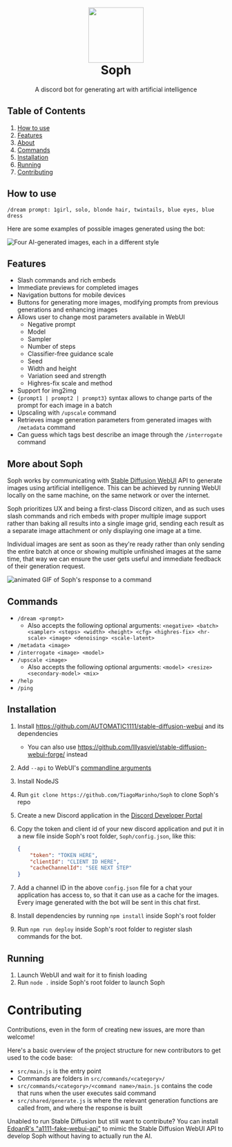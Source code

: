 <h1 align="center"><img src="https://i.imgur.com/5Fxwmfv.png" width="128"><br/>Soph</h1>
<p align="center">A discord bot for generating art with artificial intelligence</p>

## Table of Contents

1. [How to use](#how-to-use)
2. [Features](#features)
3. [About](#more-about-soph)
3. [Commands](#commands)
3. [Installation](#installation)
4. [Running](#running)
5. [Contributing](#contributing)

## How to use

`/dream prompt: 1girl, solo, blonde hair, twintails, blue eyes, blue dress`

Here are some examples of possible images generated using the bot:

![Four AI-generated images, each in a different style](https://i.imgur.com/ywBp1O0.jpg)

## Features

- Slash commands and rich embeds
- Immediate previews for completed images
- Navigation buttons for mobile devices
- Buttons for generating more images, modifying prompts from previous generations and enhancing images
- Allows user to change most parameters available in WebUI
	- Negative prompt
	- Model
	- Sampler
	- Number of steps
	- Classifier-free guidance scale
	- Seed
	- Width and height
	- Variation seed and strength
	- Highres-fix scale and method
- Support for img2img
- `{prompt1 | prompt2 | prompt3}` syntax allows to change parts of the prompt for each image in a batch
- Upscaling with `/upscale` command
- Retrieves image generation parameters from generated images with `/metadata` command
- Can guess which tags best describe an image through the `/interrogate` command

## More about Soph

Soph works by communicating with [Stable Diffusion WebUI](https://github.com/AUTOMATIC1111/stable-diffusion-webui) API to generate images using artificial intelligence. This can be achieved by running WebUI locally on the same machine, on the same network or over the internet.

Soph prioritizes UX and being a first-class Discord citizen, and as such uses slash commands and rich embeds with proper multiple image support rather than baking all results into a single image grid, sending each result as a separate image attachment or only displaying one image at a time.

Individual images are sent as soon as they're ready rather than only sending the entire batch at once or showing multiple unfinished images at the same time, that way we can ensure the user gets useful and immediate feedback of their generation request.

![animated GIF of Soph's response to a command](https://i.imgur.com/cc5NohO.gif)

## Commands

* `/dream <prompt>`
	* Also accepts the following optional arguments: `<negative> <batch> <sampler> <steps> <width> <height> <cfg> <highres-fix> <hr-scale> <image> <denoising> <scale-latent>`
* `/metadata <image>`
* `/interrogate <image> <model>`
* `/upscale <image>` 
	* Also accepts the following optional arguments: `<model> <resize> <secondary-model> <mix>`
* `/help`
* `/ping`

## Installation

1. Install https://github.com/AUTOMATIC1111/stable-diffusion-webui and its dependencies
	- You can also use https://github.com/lllyasviel/stable-diffusion-webui-forge/ instead
2. Add `--api` to WebUI's [commandline arguments](https://github.com/AUTOMATIC1111/stable-diffusion-webui/wiki/Command-Line-Arguments-and-Settings)
3. Install NodeJS
4. Run `git clone https://github.com/TiagoMarinho/Soph` to clone Soph's repo
5. Create a new Discord application in the [Discord Developer Portal](https://discord.com/developers/applications)
6. Copy the token and client id of your new discord application and put it in a new file inside Soph's root folder, `Soph/config.json`, like this:

	```json
	{
		"token": "TOKEN HERE",
		"clientId": "CLIENT ID HERE",
		"cacheChannelId": "SEE NEXT STEP"
	}
	```
7. Add a channel ID in the above `config.json` file for a chat your application has access to, so that it can use as a cache for the images. Every image generated with the bot will be sent in this chat first.
8. Install dependencies by running `npm install` inside Soph's root folder
9. Run `npm run deploy` inside Soph's root folder to register slash commands for the bot.

## Running

1. Launch WebUI and wait for it to finish loading
2. Run `node .` inside Soph's root folder to launch Soph

# Contributing

Contributions, even in the form of creating new issues, are more than welcome! 

Here's a basic overview of the project structure for new contributors to get used to the code base:

* `src/main.js` is the entry point
* Commands are folders in `src/commands/<category>/`
* `src/commands/<category>/<command name>/main.js` contains the code that runs when the user executes said command
* `src/shared/generate.js` is where the relevant generation functions are called from, and where the response is built

Unabled to run Stable Diffusion but still want to contribute? You can install [EdoanR's "a1111-fake-webui-api"](https://github.com/EdoanR/a111-fake-webui-api) to mimic the Stable Diffusion WebUI API to develop Soph without having to actually run the AI.